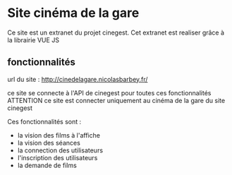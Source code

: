 # Site cinéma de la gare

Ce site est un extranet du projet cinegest. Cet extranet est realiser grâce à la librairie VUE JS 

## fonctionnalités

url du site : http://cinedelagare.nicolasbarbey.fr/

ce site se connecte à l'API de cinegest pour toutes ces fonctionnalités
ATTENTION ce site est connecter uniquement au cinéma de la gare du site cinegest

Ces fonctionnalités sont :
- la vision des films à l'affiche
- la vision des séances
- la connection des utilisateurs
- l'inscription des utilisateurs
- la demande de films